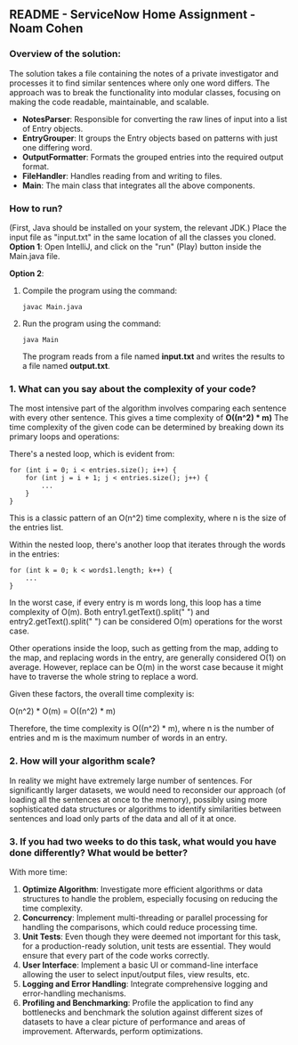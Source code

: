 ## README - ServiceNow Home Assignment - Noam Cohen
### Overview of the solution:
The solution takes a file containing the notes of a private investigator and processes it to find similar sentences where only one word differs. The approach was to break the functionality into modular classes, focusing on making the code readable, maintainable, and scalable.

* **NotesParser**: Responsible for converting the raw lines of input into a list of Entry objects.
* **EntryGrouper**: It groups the Entry objects based on patterns with just one differing word.
* **OutputFormatter**: Formats the grouped entries into the required output format.
* **FileHandler**: Handles reading from and writing to files.
* **Main**: The main class that integrates all the above components.

### How to run?
(First, Java should be installed on your system, the relevant JDK.)
Place the input file as "input.txt" in the same location of all the classes you cloned. <br/>
**Option 1**:
Open IntelliJ, and click on the "run" (Play) button inside the Main.java file.

**Option 2**:
1. Compile the program using the command:
   ```
   javac Main.java
   ```
2. Run the program using the command:
   ```
   java Main
   ```
   The program reads from a file named **input.txt** and writes the results to a file named **output.txt**.

### 1. What can you say about the complexity of your code?
The most intensive part of the algorithm involves comparing each sentence with every other sentence. This gives a time complexity of **O((n^2) * m)**
The time complexity of the given code can be determined by breaking down its primary loops and operations:

There's a nested loop, which is evident from:
````
for (int i = 0; i < entries.size(); i++) {
    for (int j = i + 1; j < entries.size(); j++) {
        ...
    }
}
````
This is a classic pattern of an O(n^2) time complexity, where n is the size of the entries list.

Within the nested loop, there's another loop that iterates through the words in the entries:
````
for (int k = 0; k < words1.length; k++) {
    ...
}
````
In the worst case, if every entry is m words long, this loop has a time complexity of O(m).
Both entry1.getText().split(" ") and entry2.getText().split(" ") can be considered O(m) operations for the worst case.

Other operations inside the loop, such as getting from the map, adding to the map, and replacing words in the entry, are generally considered O(1) on average. However, replace can be O(m) in the worst case because it might have to traverse the whole string to replace a word.

Given these factors, the overall time complexity is:

O(n^2) * O(m) = O((n^2) * m)

Therefore, the time complexity is O((n^2) * m), where n is the number of entries and m is the maximum number of words in an entry.


### 2. How will your algorithm scale?
In reality we might have extremely large number of sentences. For significantly larger datasets, we would need to reconsider our approach (of loading all the sentences at once to the memory), possibly using more sophisticated data structures or algorithms to identify similarities between sentences and load only parts of the data and all of it at once.

### 3. If you had two weeks to do this task, what would you have done differently? What would be better?
With more time:
1. **Optimize Algorithm**: Investigate more efficient algorithms or data structures to handle the problem, especially focusing on reducing the time complexity.
2. **Concurrency**: Implement multi-threading or parallel processing for handling the comparisons, which could reduce processing time.
3. **Unit Tests**: Even though they were deemed not important for this task, for a production-ready solution, unit tests are essential. They would ensure that every part of the code works correctly.
4. **User Interface**: Implement a basic UI or command-line interface allowing the user to select input/output files, view results, etc.
5. **Logging and Error Handling**: Integrate comprehensive logging and error-handling mechanisms.
6. **Profiling and Benchmarking**: Profile the application to find any bottlenecks and benchmark the solution against different sizes of datasets to have a clear picture of performance and areas of improvement. Afterwards, perform optimizations.
